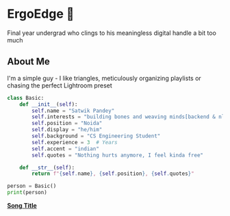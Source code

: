 # ErgoEdge 🦦
Final year undergrad who clings to his meaningless digital handle a bit too much
## About Me
I'm a simple guy - I like triangles, meticulously organizing playlists or chasing the perfect Lightroom preset

<!-- ## Code Snippet -->
```python
class Basic:
    def __init__(self):
        self.name = "Satwik Pandey"
        self.interests = "building bones and weaving minds[backend & nlp]"
        self.position = "Noida"
        self.display = "he/him"
        self.background = "CS Engineering Student"
        self.experience = 3  # Years
        self.accent = "indian"
        self.quotes = "Nothing hurts anymore, I feel kinda free"

    def __str__(self):
        return f"{self.name}, {self.position}, {self.quotes}"

person = Basic()
print(person)

```

**[Song Title](https://open.spotify.com/embed/track/346SJSEbB6pNZMpwovxDiu?utm_source=generator)**

